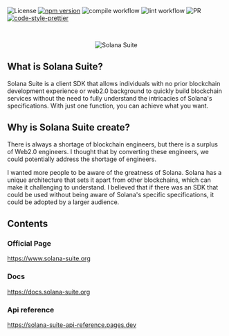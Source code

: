 ![License](https://img.shields.io/badge/license-MIT-blue.svg)
[![npm version](https://badge.fury.io/js/@solana-suite%2Fcore.png)](https://badge.fury.io/js/@solana-suite%2Fcore)
![compile workflow](https://github.com/atonoy/solana-suite/actions/workflows/compile.yml/badge.svg)
![lint workflow](https://github.com/atonoy/solana-suite/actions/workflows/lint.yml/badge.svg)
![PR](https://img.shields.io/badge/PRs-welcome-orange)
[![code-style-prettier][code-style-prettier-image]][code-style-prettier-url]

[code-style-prettier-image]: https://img.shields.io/badge/code_style-prettier-ff69b4.svg?style=flat-square
[code-style-prettier-url]: https://github.com/prettier/prettier
<br />
<p align="center">
  <img src="https://github.com/atonoy/solana-suite/assets/186659/3c56a448-8b32-419e-a6d1-a84b58e70052" alt="Solana Suite" width="auto" height="auto">
</p>

## What is Solana Suite?

Solana Suite is a client SDK that allows individuals with no prior blockchain
development experience or web2.0 background to quickly build blockchain services
without the need to fully understand the intricacies of Solana's specifications.
With just one function, you can achieve what you want.

## Why is Solana Suite create?

There is always a shortage of blockchain engineers, but there is a surplus of
Web2.0 engineers. I thought that by converting these engineers, we could
potentially address the shortage of engineers.

I wanted more people to be aware of the greatness of Solana. Solana has a unique
architecture that sets it apart from other blockchains, which can make it
challenging to understand. I believed that if there was an SDK that could be
used without being aware of Solana's specific specifications, it could be
adopted by a larger audience.

## Contents

### Official Page

<https://www.solana-suite.org>

### Docs

<https://docs.solana-suite.org>

### Api reference

<https://solana-suite-api-reference.pages.dev>
